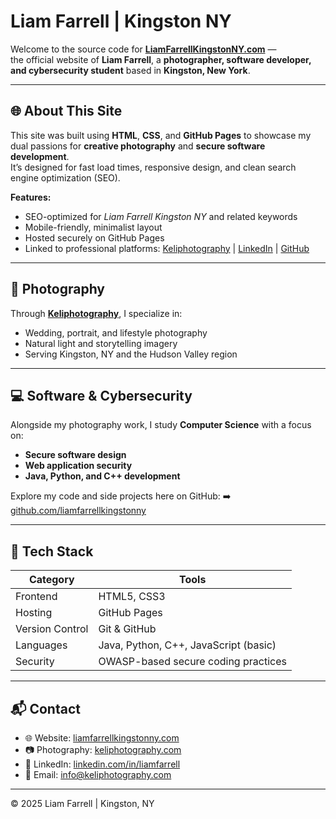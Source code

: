 # Liam Farrell | Kingston NY

Welcome to the source code for [**LiamFarrellKingstonNY.com**](https://liamfarrellkingstonny.com) —  
the official website of **Liam Farrell**, a **photographer, software developer, and cybersecurity student** based in **Kingston, New York**.

---

## 🌐 About This Site
This site was built using **HTML**, **CSS**, and **GitHub Pages** to showcase my dual passions for **creative photography** and **secure software development**.  
It’s designed for fast load times, responsive design, and clean search engine optimization (SEO).

**Features:**
- SEO-optimized for *Liam Farrell Kingston NY* and related keywords  
- Mobile-friendly, minimalist layout  
- Hosted securely on GitHub Pages  
- Linked to professional platforms: [Keliphotography](https://keliphotography.com) | [LinkedIn](https://linkedin.com/in/liamfarrell) | [GitHub](https://github.com/liamfarrellkingstonny)

---

## 📸 Photography
Through [**Keliphotography**](https://keliphotography.com), I specialize in:
- Wedding, portrait, and lifestyle photography  
- Natural light and storytelling imagery  
- Serving Kingston, NY and the Hudson Valley region  

---

## 💻 Software & Cybersecurity
Alongside my photography work, I study **Computer Science** with a focus on:
- **Secure software design**
- **Web application security**
- **Java, Python, and C++ development**

Explore my code and side projects here on GitHub:
➡️ [github.com/liamfarrellkingstonny](https://github.com/liamfarrellkingstonny)

---

## 🧠 Tech Stack
| Category | Tools |
|-----------|--------|
| Frontend | HTML5, CSS3 |
| Hosting | GitHub Pages |
| Version Control | Git & GitHub |
| Languages | Java, Python, C++, JavaScript (basic) |
| Security | OWASP-based secure coding practices |

---

## 📬 Contact
- 🌐 Website: [liamfarrellkingstonny.com](https://liamfarrellkingstonny.com)  
- 📷 Photography: [keliphotography.com](https://keliphotography.com)  
- 💼 LinkedIn: [linkedin.com/in/liamfarrell](https://linkedin.com/in/liamfarrell)  
- 📧 Email: [info@keliphotography.com](mailto:info@keliphotography.com)

---

© 2025 Liam Farrell | Kingston, NY  

